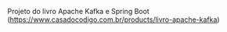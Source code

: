 Projeto do livro Apache Kafka e Spring Boot (https://www.casadocodigo.com.br/products/livro-apache-kafka)